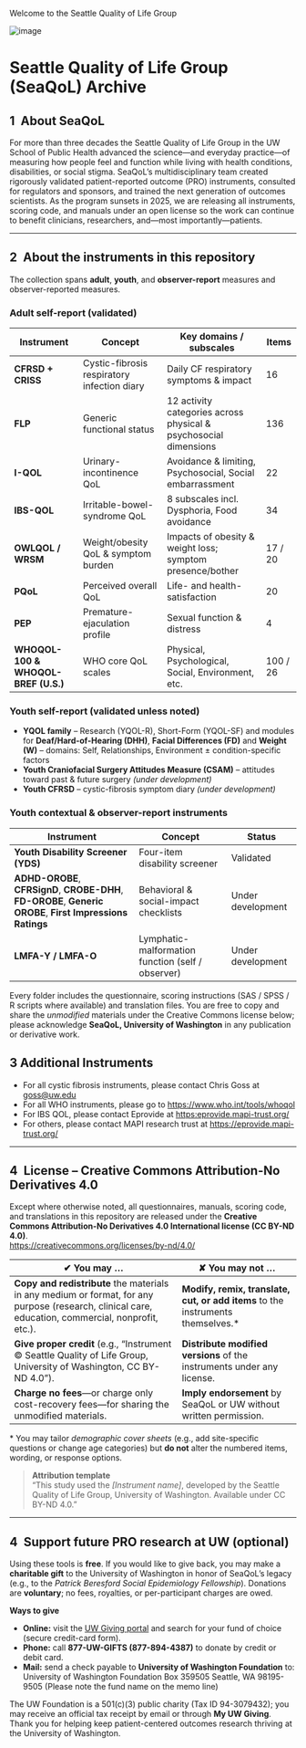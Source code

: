 Welcome to the Seattle Quality of Life Group

![image](https://github.com/user-attachments/assets/7dbce625-eb7d-4758-bab6-45dcada023f4)

# Seattle Quality of Life Group (SeaQoL) Archive

## 1 About SeaQoL  
For more than three decades the Seattle Quality of Life Group in the UW School of Public Health advanced the science—and everyday practice—of measuring how people feel and function while living with health conditions, disabilities, or social stigma. SeaQoL’s multidisciplinary team created rigorously validated patient-reported outcome (PRO) instruments, consulted for regulators and sponsors, and trained the next generation of outcomes scientists. As the program sunsets in 2025, we are releasing all instruments, scoring code, and manuals under an open license so the work can continue to benefit clinicians, researchers, and—most importantly—patients.  

---

## 2 About the instruments in this repository  
The collection spans **adult**, **youth**, and **observer-report** measures and observer-reported measures. 

### Adult self-report (validated)  

| Instrument | Concept | Key domains / subscales | Items |
|------------|---------|-------------------------|-------|
| **CFRSD + CRISS** | Cystic-fibrosis respiratory infection diary | Daily CF respiratory symptoms & impact | 16 |
| **FLP** | Generic functional status | 12 activity categories across physical & psychosocial dimensions | 136 |
| **I-QOL** | Urinary-incontinence QoL | Avoidance & limiting, Psychosocial, Social embarrassment | 22 |
| **IBS-QOL** | Irritable-bowel-syndrome QoL | 8 subscales incl. Dysphoria, Food avoidance | 34 |
| **OWLQOL / WRSM** | Weight/obesity QoL & symptom burden | Impacts of obesity & weight loss; symptom presence/bother | 17 / 20 |
| **PQoL** | Perceived overall QoL | Life- and health-satisfaction | 20 |
| **PEP** | Premature-ejaculation profile | Sexual function & distress | 4 |
| **WHOQOL-100 & WHOQOL-BREF (U.S.)** | WHO core QoL scales | Physical, Psychological, Social, Environment, etc. | 100 / 26 |

### Youth self-report (validated unless noted)  

* **YQOL family** – Research (YQOL-R), Short-Form (YQOL-SF) and modules for **Deaf/Hard-of-Hearing (DHH)**, **Facial Differences (FD)** and **Weight (W)** – domains: Self, Relationships, Environment ± condition-specific factors  
* **Youth Craniofacial Surgery Attitudes Measure (CSAM)** – attitudes toward past & future surgery *(under development)*  
* **Youth CFRSD** – cystic-fibrosis symptom diary *(under development)*  

### Youth contextual & observer-report instruments  

| Instrument | Concept | Status |
|------------|---------|--------|
| **Youth Disability Screener (YDS)** | Four-item disability screener | Validated |
| **ADHD-OROBE**, **CFRSignD**, **CROBE-DHH**, **FD-OROBE**, **Generic OROBE**, **First Impressions Ratings** | Behavioral & social-impact checklists | Under development |
| **LMFA-Y / LMFA-O** | Lymphatic-malformation function (self / observer) | Under development |

Every folder includes the questionnaire, scoring instructions (SAS / SPSS / R scripts where available) and translation files. You are free to copy and share the *unmodified* materials under the Creative Commons license below; please acknowledge **SeaQoL, University of Washington** in any publication or derivative work.

## 3 Additional Instruments
* For all cystic fibrosis instruments, please contact Chris Goss at <goss@uw.edu> 
* For all WHO instruments, please go to <https://www.who.int/tools/whoqol>
* For IBS QOL, please contact Eprovide at <https:eprovide.mapi-trust.org/>
* For others, please contact MAPI research trust at <https://eprovide.mapi-trust.org/>

---

## 4 License – Creative Commons Attribution-No Derivatives 4.0  

Except where otherwise noted, all questionnaires, manuals, scoring code, and translations in this repository are released under the **Creative Commons Attribution-No Derivatives 4.0 International license (CC BY-ND 4.0)**.  
<https://creativecommons.org/licenses/by-nd/4.0/>

| ✔︎ **You may …** | ✘ **You may not …** |
|------------------|---------------------|
| **Copy and redistribute** the materials in any medium or format, for any purpose (research, clinical care, education, commercial, nonprofit, etc.). | **Modify, remix, translate, cut, or add items** to the instruments themselves.* |
| **Give proper credit** (e.g., “Instrument © Seattle Quality of Life Group, University of Washington, CC BY-ND 4.0”). | **Distribute modified versions** of the instruments under any license. |
| **Charge no fees**—or charge only cost-recovery fees—for sharing the unmodified materials. | **Imply endorsement** by SeaQoL or UW without written permission. |

\* You may tailor *demographic cover sheets* (e.g., add site-specific questions or change age categories) but **do not** alter the numbered items, wording, or response options.

> **Attribution template**  
> “This study used the *[Instrument name]*, developed by the Seattle Quality of Life Group, University of Washington. Available under CC BY-ND 4.0.”

---

## 4 Support future PRO research at UW (optional)  

Using these tools is **free**. If you would like to give back, you may make a **charitable gift** to the University of Washington in honor of SeaQoL’s legacy (e.g., to the *Patrick Beresford Social Epidemiology Fellowship*). Donations are **voluntary**; no fees, royalties, or per-participant charges are owed.

**Ways to give**

* **Online:** visit the [UW Giving portal](https://www.washington.edu/giving/) and search for your fund of choice (secure credit-card form).  
* **Phone:** call **877-UW-GIFTS (877-894-4387)** to donate by credit or debit card.  
* **Mail:** send a check payable to **University of Washington Foundation** to:
University of Washington Foundation
Box 359505
Seattle, WA 98195-9505
(Please note the fund name on the memo line)


The UW Foundation is a 501(c)(3) public charity (Tax ID 94-3079432); you may receive an official tax receipt by email or through **My UW Giving**. Thank you for helping keep patient-centered outcomes research thriving at the University of Washington.



